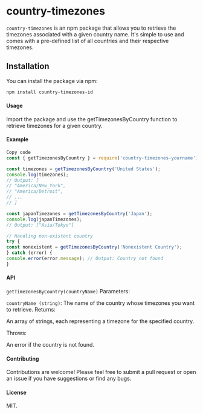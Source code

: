 # country-timezones

`country-timezones` is an npm package that allows you to retrieve the timezones associated with a given country name. It's simple to use and comes with a pre-defined list of all countries and their respective timezones.

## Installation

You can install the package via npm:

```bash
npm install country-timezones-id
```

#### Usage

Import the package and use the getTimezonesByCountry function to retrieve timezones for a given country.

#### Example

```javascript
Copy code
const { getTimezonesByCountry } = require('country-timezones-yourname');

const timezones = getTimezonesByCountry('United States');
console.log(timezones);
// Output: [
// "America/New_York",
// "America/Detroit",
// ...
// ]

const japanTimezones = getTimezonesByCountry('Japan');
console.log(japanTimezones);
// Output: ["Asia/Tokyo"]

// Handling non-existent country
try {
const nonexistent = getTimezonesByCountry('Nonexistent Country');
} catch (error) {
console.error(error.message); // Output: Country not found
}
```

#### API

`getTimezonesByCountry(countryName)`
Parameters:

`countryName (string)`: The name of the country whose timezones you want to retrieve.
Returns:

An array of strings, each representing a timezone for the specified country.

Throws:

An error if the country is not found.

#### Contributing

Contributions are welcome! Please feel free to submit a pull request or open an issue if you have suggestions or find any bugs.

#### License

MIT.
